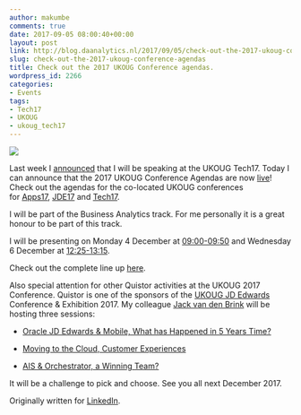 ```yaml
---
author: makumbe
comments: true
date: 2017-09-05 08:00:40+00:00
layout: post
link: http://blog.daanalytics.nl/2017/09/05/check-out-the-2017-ukoug-conference-agendas/
slug: check-out-the-2017-ukoug-conference-agendas
title: Check out the 2017 UKOUG Conference agendas.
wordpress_id: 2266
categories:
- Events
tags:
- Tech17
- UKOUG
- ukoug_tech17
---
```


![](https://media.licdn.com/mpr/mpr/AAEAAQAAAAAAAAs1AAAAJGRkNDY5ZmM2LTI5MjYtNGNhYi05NTU3LTEyZGZhYTk5MGNhOQ.png)

Last week I [announced](https://www.linkedin.com/pulse/i-am-speaking-ukoug-tech17-daan-bakboord) that I will be speaking at the UKOUG Tech17. Today I can announce that the 2017 UKOUG Conference Agendas are now [live](http://www.tech17.ukoug.org/default.asp?p=16464#ba)! Check out the agendas for the co-located UKOUG conferences for [Apps17](http://mail.ukoug.org/In/161878586/0/MZ2bRu47dLTwZtOxpgLDJXQMYMA2Ti%7egPilffhUEz2A/), [JDE17](http://mail.ukoug.org/In/161878587/0/MZ2bRu47dLTwZtOxpgLDJXQMYMA2Ti%7egPilffhUEz2A/) and [Tech17](http://mail.ukoug.org/In/161878588/0/MZ2bRu47dLTwZtOxpgLDJXQMYMA2Ti%7egPilffhUEz2A/).

I will be part of the Business Analytics track. For me personally it is a great honour to be part of this track.

I will be presenting on Monday 4 December at [09:00-09:50](http://tech17.ukoug.org/default.asp?p=16630&dlgact=shwprs&prs_prsid=13388&day_dayid=116) and Wednesday 6 December at [12:25-13:15](http://tech17.ukoug.org/default.asp?p=16630&dlgact=shwprs&prs_prsid=13731&day_dayid=120).

Check out the complete line up [here](http://tech17.ukoug.org/uploadeddocuments/Conf17/BA_Agenda_Grids.pdf).

Also special attention for other Quistor activities at the UKOUG 2017 Conference. Quistor is one of the sponsors of the [UKOUG JD Edwards](http://www.jde17.ukoug.org/) Conference & Exhibition 2017. My colleague [Jack van den Brink](https://www.linkedin.com/in/jvandenbrink/) will be hosting three sessions:



 	
  * [Oracle JD Edwards & Mobile, What has Happened in 5 Years Time?](http://jde17.ukoug.org/default.asp?p=17018&dlgact=searchshwprs&prs_prsid=13946&day_dayid=122&src_dayid=&prs_keywords=Brink)

 	
  * [Moving to the Cloud, Customer Experiences](http://jde17.ukoug.org/default.asp?p=17018&dlgact=searchshwprs&prs_prsid=13864&day_dayid=122&src_dayid=&prs_keywords=Brink)

 	
  * [AIS & Orchestrator, a Winning Team?](http://jde17.ukoug.org/default.asp?p=17018&dlgact=searchshwprs&prs_prsid=13947&day_dayid=122&src_dayid=&prs_keywords=Brink)


It will be a challenge to pick and choose. See you all next December 2017.

Originally written for [LinkedIn](https://www.linkedin.com/pulse/check-out-2017-ukoug-conference-agendas-daan-bakboord?published=t).
